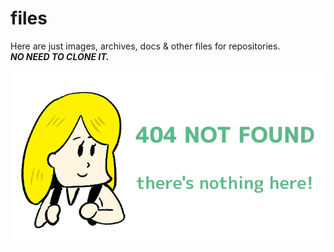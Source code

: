 # files


Here are just images, archives, docs &amp; other files for repositories.  
***NO NEED TO CLONE IT.***

![404-not-found](https://raw.githubusercontent.com/takkin-takilog/files/main/404-not-found.png)
